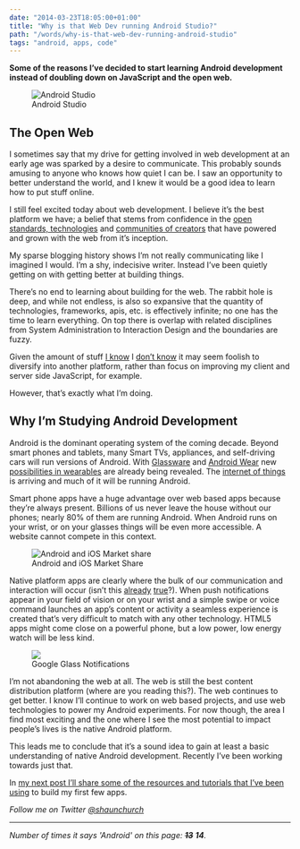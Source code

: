 ```yaml
---
date: "2014-03-23T18:05:00+01:00"
title: "Why is that Web Dev running Android Studio?"
path: "/words/why-is-that-web-dev-running-android-studio"
tags: "android, apps, code"
---
```


**Some of the reasons I’ve decided to start learning Android development instead of doubling down on JavaScript and the open web.**

<figure>
	<img src="/static/images/why-is-that-webdev/androidstudio.jpg" alt="Android Studio" />
	<figcaption>Android Studio</figcaption>
</figure>

## The Open Web

I sometimes say that my drive for getting involved in web development at an early age was sparked by a desire to communicate. This probably sounds amusing to anyone who knows how quiet I can be. I saw an opportunity to better understand the world, and I knew it would be a good idea to learn how to put stuff online.

I still feel excited today about web development. I believe it’s the best platform we have; a belief that stems from confidence in the [open standards, technologies](http://www.webplatform.org/) and [communities of creators](http://github.com) that have powered and grown with the web from it’s inception.

My sparse blogging history shows I’m not really communicating like I imagined I would. I’m a shy, indecisive writer. Instead I’ve been quietly getting on with getting better at building things.

There’s no end to learning about building for the web. The rabbit hole is deep, and while not endless, is also so expansive that the quantity of technologies, frameworks, apis, etc. is effectively infinite; no one has the time to learn everything. On top there is overlap with related disciplines from System Administration to Interaction Design and the boundaries are fuzzy.

Given the amount of stuff [I know](http://www.slate.com/articles/news_and_politics/low_concept/2003/04/the_poetry_of_dh_rumsfeld.html) I [don’t know](http://jangosteve.com/post/380926251/no-one-knows-what-theyre-doing) it may seem foolish to diversify into another platform, rather than focus on improving my client and server side JavaScript, for example.

However, that’s exactly what I’m doing.

## Why I’m Studying Android Development

Android is the dominant operating system of the coming decade. Beyond smart phones and tablets, many Smart TVs, appliances, and self-driving cars will run versions of Android. With [Glassware](https://developers.google.com/glass/) and [Android Wear](http://www.android.com/wear/) new [possibilities in wearables](http://moto360.motorola.com/) are already being revealed. The [internet of things](http://en.wikipedia.org/wiki/Internet_of_Things) is arriving and much of it will be running Android.

Smart phone apps have a huge advantage over web based apps because they’re always present. Billions of us never leave the house without our phones; nearly 80% of them are running Android. When Android runs on your wrist, or on your glasses things will be even more accessible. A website cannot compete in this context.

<figure>
	<img src="/static/images/why-is-that-webdev/Android_iOS_MS.png" alt="Android and iOS Market share" />
	<figcaption>Android and iOS Market Share</figcaption>
</figure>

Native platform apps are clearly where the bulk of our communication and interaction will occur (isn’t this [already](http://www.whatsapp.com) [true](http://www.facebook.com)?). When push notifications appear in your field of vision or on your wrist and a simple swipe or voice command launches an app’s content or activity a seamless experience is created that’s very difficult to match with any other technology. HTML5 apps might come close on a powerful phone, but a low power, low energy watch will be less kind.

<figure>
	<img src="/static/images/why-is-that-webdev/glass_notifications.jpg" />
	<figcaption>Google Glass Notifications</figcaption>
</figure>

I’m not abandoning the web at all. The web is still the best content distribution platform (where are you reading this?). The web continues to get better. I know I’ll continue to work on web based projects, and use web technologies to power my Android experiments. For now though, the area I find most exciting and the one where I see the most potential to impact people’s lives is the native Android platform.

This leads me to conclude that it’s a sound idea to gain at least a basic understanding of native Android development. Recently I’ve been working towards just that.

In [my next post I’ll share some of the resources and tutorials that I’ve been using](https://www.shaunchurch.com/resources-for-android-development/) to build my first few apps.

_Follow me on Twitter [@shaunchurch](http://twitter.com)_

---

_Number of times it says 'Android' on this page: ~~**13**~~ **14**._
